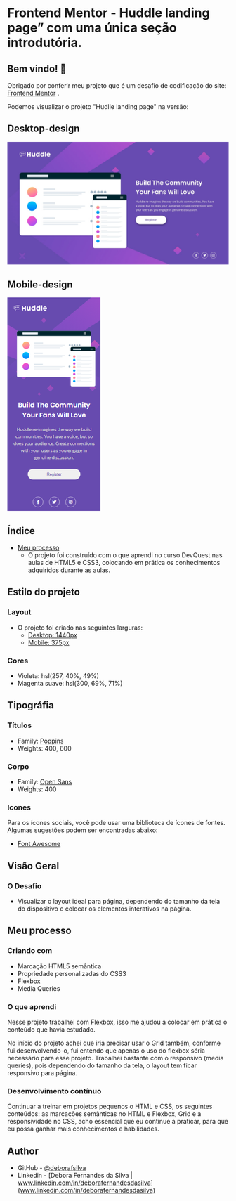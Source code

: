 # Frontend Mentor - Huddle landing page” com uma única seção introdutória.

## Bem vindo! 👋

Obrigado por conferir meu projeto que é um  desafio de codificação do site: [Frontend Mentor](https://www.frontendmentor.io) .


Podemos visualizar o projeto "Hudlle landing page" na versão:
## Desktop-design 
![Visualizando o projeto para o “Huddle landing page” com uma única seção introdutória, na versão desktop](./x-design/desktop-design.jpg)

## Mobile-design
![Visualizando o projeto para o “Huddle landing page” com uma única seção introdutória, na versão mobile](./x-design/mobile-design.png)

## Índice

- [Meu processo](#meu-processo)
  - O projeto foi construído com o que aprendi no curso DevQuest nas aulas de HTML5 e CSS3, colocando em prática os conhecimentos adquiridos durante as aulas. 


## Estilo do projeto

### Layout
  - O projeto foi criado nas seguintes larguras:
    - [Desktop: 1440px](#desktop-design) 
    - [Mobile: 375px](#mobile-design)

### Cores
  - Violeta: hsl(257, 40%, 49%)
  - Magenta suave: hsl(300, 69%, 71%)

## Tipográfia

### Títulos
- Family: [Poppins](https://fonts.google.com/specimen/Poppins)
- Weights: 400, 600

### Corpo
- Family: [Open Sans](https://fonts.google.com/specimen/Open+Sans)
- Weights: 400

### Icones
Para os ícones sociais, você pode usar uma biblioteca de ícones de fontes. Algumas sugestões podem ser encontradas abaixo:
- [Font Awesome](https://fontawesome.com/)
  

## Visão Geral

### O Desafio
- Visualizar o layout ideal para página, dependendo  do tamanho da tela do dispositivo e colocar os elementos interativos na página.

## Meu processo

### Criando com
- Marcação HTML5 semântica
- Propriedade personalizadas do CSS3
- Flexbox
- Media Queries

### O que aprendi
Nesse projeto trabalhei com Flexbox, isso me ajudou a colocar em prática o conteúdo que havia estudado. 

No início do projeto achei que iria precisar usar o Grid também, conforme fui desenvolvendo-o, fui entendo que apenas o uso do flexbox séria necessário para esse projeto.
Trabalhei bastante com o responsivo (media queries),  pois dependendo do tamanho da tela, o layout tem ficar responsivo para página.

### Desenvolvimento contínuo

Continuar a treinar em projetos pequenos o HTML e CSS, os seguintes conteúdos: as marcações semânticas no HTML e Flexbox, Grid e a responsividade no CSS, acho essencial que eu continue a praticar, para que eu possa ganhar mais conhecimentos e habilidades.

## Author

-  GitHub - [@deborafsilva](https://deborafsilva.github.io/Quest-html-css-avancado-Huddle-landing-page/)
- Linkedin - [Debora Fernandes da Silva | www.linkedin.com/in/deborafernandesdasilva](www.linkedin.com/in/deborafernandesdasilva)



